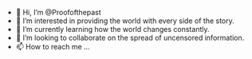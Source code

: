 - 👋 Hi, I’m @Proofofthepast
- 👀 I’m interested in providing the world with every side of the story.
- 🌱 I’m currently learning how the world changes constantly.
- 💞️ I’m looking to collaborate on the spread of uncensored information.
- 📫 How to reach me ... 
